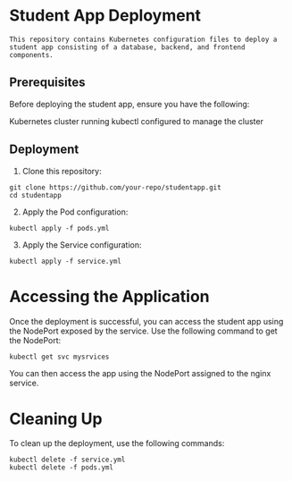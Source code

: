 # Student App Deployment
    This repository contains Kubernetes configuration files to deploy a student app consisting of a database, backend, and frontend components.

## Prerequisites
Before deploying the student app, ensure you have the following:

Kubernetes cluster running
kubectl configured to manage the cluster
## Deployment

1. Clone this repository:
```
git clone https://github.com/your-repo/studentapp.git
cd studentapp
```

2. Apply the Pod configuration:
    
```
kubectl apply -f pods.yml
```
3. Apply the Service configuration:

```
kubectl apply -f service.yml

```

# Accessing the Application
Once the deployment is successful, you can access the student app using the NodePort exposed by the service. Use the following command to get the NodePort:

```
kubectl get svc mysrvices

```
You can then access the app using the NodePort assigned to the nginx service.

# Cleaning Up
To clean up the deployment, use the following commands:

```
kubectl delete -f service.yml
kubectl delete -f pods.yml
```